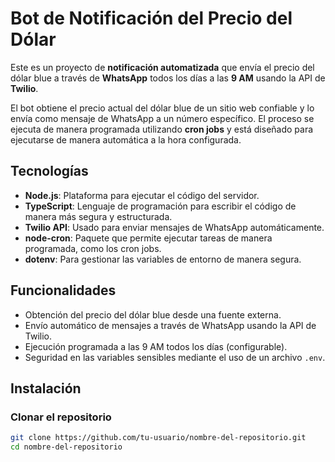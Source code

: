 # Bot de Notificación del Precio del Dólar

Este es un proyecto de **notificación automatizada** que envía el precio del dólar blue a través de **WhatsApp** todos los días a las **9 AM** usando la API de **Twilio**.

El bot obtiene el precio actual del dólar blue de un sitio web confiable y lo envía como mensaje de WhatsApp a un número específico. El proceso se ejecuta de manera programada utilizando **cron jobs** y está diseñado para ejecutarse de manera automática a la hora configurada.

## Tecnologías

- **Node.js**: Plataforma para ejecutar el código del servidor.
- **TypeScript**: Lenguaje de programación para escribir el código de manera más segura y estructurada.
- **Twilio API**: Usado para enviar mensajes de WhatsApp automáticamente.
- **node-cron**: Paquete que permite ejecutar tareas de manera programada, como los cron jobs.
- **dotenv**: Para gestionar las variables de entorno de manera segura.

## Funcionalidades

- Obtención del precio del dólar blue desde una fuente externa.
- Envío automático de mensajes a través de WhatsApp usando la API de Twilio.
- Ejecución programada a las 9 AM todos los días (configurable).
- Seguridad en las variables sensibles mediante el uso de un archivo `.env`.

## Instalación

### Clonar el repositorio

```bash
git clone https://github.com/tu-usuario/nombre-del-repositorio.git
cd nombre-del-repositorio
